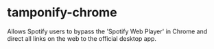 tamponify-chrome
================

Allows Spotify users to bypass the 'Spotify Web Player' in Chrome and direct all links on the web to the official desktop app.
